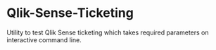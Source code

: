 # Qlik-Sense-Ticketing
Utility to test Qlik Sense ticketing which takes required parameters on interactive command line. 
